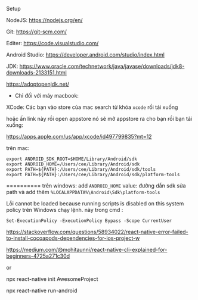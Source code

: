 Setup

NodeJS: https://nodejs.org/en/

Git: https://git-scm.com/

Editer: https://code.visualstudio.com/

Android Studio: https://developer.android.com/studio/index.html

JDK: https://www.oracle.com/technetwork/java/javase/downloads/jdk8-downloads-2133151.html

https://adoptopenjdk.net/


* Chỉ đối với máy macbook:

XCode: Các bạn vào store của mac search từ khóa `xcode` rồi tải xuống

hoặc ấn link này rồi open appstore nó sẽ mở appstore ra cho bạn rồi bạn tải xuống:

https://apps.apple.com/us/app/xcode/id497799835?mt=12


trên mac:

```
export ANDROID_SDK_ROOT=$HOME/Library/Android/sdk
export ANDROID_HOME=/Users/cee/Library/Android/sdk
export PATH=${PATH}:/Users/cee/Library/Android/sdk/tools
export PATH=${PATH}:/Users/cee/Library/Android/sdk/platform-tools
```

==========
trên windows: add `ANDROID_HOME` value: đường dẫn sdk
sửa path và add thêm `%LOCALAPPDATA%\Android\Sdk\platform-tools`



Lỗi cannot be loaded because running scripts is disabled on this system policy trên Windows
chạy lệnh. này trong cmd :
```
Set-ExecutionPolicy -ExecutionPolicy Bypass -Scope CurrentUser
```

https://stackoverflow.com/questions/58934022/react-native-error-failed-to-install-cocoapods-dependencies-for-ios-project-w

https://medium.com/@mohitaunni/react-native-cli-explained-for-beginners-4725a271c30d

or

npx react-native init AwesomeProject

npx react-native run-android



